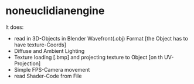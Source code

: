 # noneuclidianengine
It does:
  - read in 3D-Objects in Blender Wavefront(.obj) Format [the Object has to have texture-Coords]
  - Diffuse and Ambient Lighting
  - Texture loading [.bmp] and projecting texture to Object [on th UV-Projection]
  - Simple FPS-Camera movement
  - read Shader-Code from File
